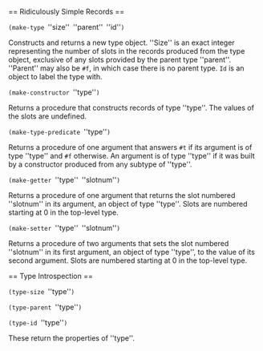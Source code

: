 == Ridiculously Simple Records ==

`(make-type `''size''` `''parent''` `''id''`)`

Constructs and returns a new type object.  ''Size'' is an exact integer representing the number of slots in the records produced from the type object, exclusive of any slots provided by the parent type ''parent''.  ''Parent'' may also be `#f`, in which case there is no parent type.  ``Id`` is an object to label the type with.

`(make-constructor `''type''`)`

Returns a procedure that constructs records of type ''type''.  The values of the slots are undefined.

`(make-type-predicate `''type''`)`

Returns a procedure of one argument that answers `#t` if its argument is of type ''type'' and `#f` otherwise.  An argument is of type ''type'' if it was built by a constructor produced from any subtype of ''type''.

`(make-getter `''type''` `''slotnum''`)`

Returns a procedure of one argument that returns the slot numbered ''slotnum'' in its argument, an object of type ''type''.  Slots are numbered starting at 0 in the top-level type.

`(make-setter `''type''` `''slotnum''`)`

Returns a procedure of two arguments that sets the slot numbered ''slotnum'' in its first argument, an object of type ''type'', to the value of its second argument.  Slots are numbered starting at 0 in the top-level type.

== Type Introspection ==

`(type-size `''type''`)`

`(type-parent `''type''`)`

`(type-id `''type''`)`

These return the properties of ''type''.
